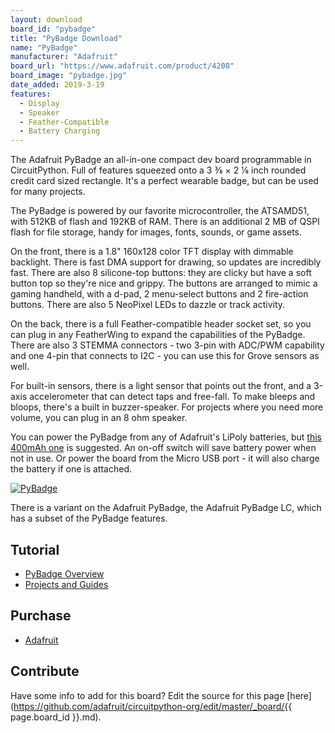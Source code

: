 ```yaml
---
layout: download
board_id: "pybadge"
title: "PyBadge Download"
name: "PyBadge"
manufacturer: "Adafruit"
board_url: "https://www.adafruit.com/product/4200"
board_image: "pybadge.jpg"
date_added: 2019-3-19
features:
  - Display
  - Speaker
  - Feather-Compatible
  - Battery Charging
---
```


The Adafruit PyBadge an all-in-one compact dev board programmable in CircuitPython. Full of features squeezed onto a 3 3⁄8 × 2 1⁄8 inch rounded credit card sized rectangle. It's a perfect wearable badge, but can be used for many projects.

The PyBadge is powered by our favorite microcontroller, the ATSAMD51, with 512KB of flash and 192KB of RAM. There is an additional 2 MB of QSPI flash for file storage, handy for images, fonts, sounds, or game assets.

On the front, there is a 1.8" 160x128 color TFT display with dimmable backlight. There is fast DMA support for drawing, so updates are incredibly fast. There are also 8 silicone-top buttons: they are clicky but have a soft button top so they're nice and grippy. The buttons are arranged to mimic a gaming handheld, with a d-pad, 2 menu-select buttons and 2 fire-action buttons. There are also 5 NeoPixel LEDs to dazzle or track activity.

On the back, there is a full Feather-compatible header socket set, so you can plug in any FeatherWing to expand the capabilities of the PyBadge. There are also 3 STEMMA connectors - two 3-pin with ADC/PWM capability and one 4-pin that connects to I2C - you can use this for Grove sensors as well.

For built-in sensors, there is a light sensor that points out the front, and a 3-axis accelerometer that can detect taps and free-fall. To make bleeps and bloops, there's a built in buzzer-speaker. For projects where you need more volume, you can plug in an 8 ohm speaker.

You can power the PyBadge from any of Adafruit's LiPoly batteries, but [this 400mAh one](https://www.adafruit.com/category/574) is suggested. An on-off switch will save battery power when not in use. Or power the board from the Micro USB port - it will also charge the battery if one is attached.

[![PyBadge](http://img.youtube.com/vi/n2rzrYRAPYI/0.jpg)](https://youtu.be/n2rzrYRAPYI?t=762 "PyBadge")

There is a variant on the Adafruit PyBadge, the Adafruit PyBadge LC, which has a subset of the PyBadge features.

## Tutorial

- [PyBadge Overview](https://learn.adafruit.com/adafruit-pybadge)
- [Projects and Guides](https://learn.adafruit.com/products/4200/guides)

## Purchase

* [Adafruit](https://www.adafruit.com/product/4200)

## Contribute

Have some info to add for this board? Edit the source for this page [here](https://github.com/adafruit/circuitpython-org/edit/master/_board/{{ page.board_id }}.md).
